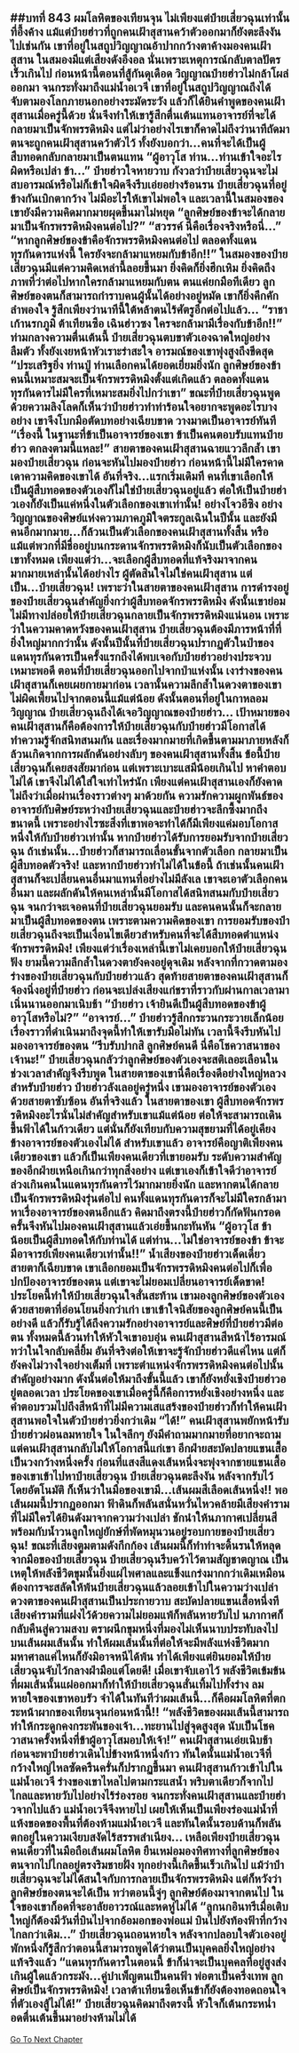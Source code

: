 ##บทที่ 843 ผมโลหิตของเทียนจุน
ไม่เพียงแต่ป๋ายเสี่ยวฉุนเท่านั้นที่อึ้งค้าง แม้แต่ป๋ายฮ่าวที่ถูกคนเฝ้าสุสานคว้าตัวออกมาก็ยังตะลึงงันไปเช่นกัน เขาที่อยู่ในสถูปวิญญาณอ้าปากกว้างตาค้างมองคนเฝ้าสุสาน ในสมองมีแต่เสียงดังอึงอล
นั่นเพราะเหตุการณ์กลับตาลปัตรเร็วเกินไป ก่อนหน้านี้ตอนที่สู้กันดุเดือด วิญญาณป๋ายฮ่าวไม่กล้าโผล่ออกมา จนกระทั่งมาถึงแม่น้ำอเวจี เขาที่อยู่ในสถูปวิญญาณถึงได้จับตามองโลกภายนอกอย่างระมัดระวัง แล้วก็ได้ยินคำพูดของคนเฝ้าสุสานเมื่อครู่นี้ด้วย นั่นจึงทำให้เขารู้สึกตื่นเต้นแทนอาจารย์ที่จะได้กลายมาเป็นจักพรรดิหมิง
แต่ไม่ว่าอย่างไรเขาก็คาดไม่ถึงว่านาทีถัดมา ตนจะถูกคนเฝ้าสุสานคว้าตัวไว้ ทั้งยังบอกว่า...คนที่จะได้เป็นผู้สืบทอดกลับกลายมาเป็นตนแทน
“ผู้อาวุโส ท่าน...ท่านเข้าใจอะไรผิดหรือเปล่า ข้า...” ป๋ายฮ่าวใจหายวาบ กังวลว่าป๋ายเสี่ยวฉุนจะไม่สบอารมณ์หรือไม่ก็เข้าใจผิดจึงรีบเอ่ยอย่างร้อนรน ป๋ายเสี่ยวฉุนที่อยู่ข้างกันเบิกตากว้าง ไม่มีอะไรให้เขาไม่พอใจ และเวลานี้ในสมองของเขายังมีความคิดมากมายผุดขึ้นมาไม่หยุด
“ลูกศิษย์ของข้าจะได้กลายมาเป็นจักรพรรดิหมิงคนต่อไป?”
“สวรรค์ นี่คือเรื่องจริงหรือนี่...”
“หากลูกศิษย์ของข้าคือจักรพรรดิหมิงคนต่อไป ตลอดทั้งแดนทุรกันดารแห่งนี้ ใครยังจะกล้ามาแหยมกับข้าอีก!!” ในสมองของป๋ายเสี่ยวฉุนมีแต่ความคิดเหล่านี้ลอยขึ้นมา ยิ่งคิดก็ยิ่งฮึกเหิม ยิ่งคิดถึงภาพที่ว่าต่อไปหากใครกล้ามาแหยมกับตน ตนแค่ยกมือทีเดียว ลูกศิษย์ของตนก็สามารถกำราบคนผู้นั้นได้อย่างอยู่หมัด เขาก็ยิ่งคึกคักลำพองใจ รู้สึกเพียงว่านาทีนี้ใต้หล้าตนไร้ศัตรูอีกต่อไปแล้ว...
“ราชาเก้านรกภูมิ ต้าเทียนซือ เฉินฮ่าวซง ใครจะกล้ามามีเรื่องกับข้าอีก!!” ท่ามกลางความตื่นเต้นนี้ ป๋ายเสี่ยวฉุนตบขาตัวเองฉาดใหญ่อย่างลืมตัว ทั้งยังเงยหน้าหัวเราะร่าสะใจ อารมณ์ของเขาพุ่งสูงถึงขีดสุด
“ประเสริฐยิ่ง ท่านปู่ ท่านเลือกคนได้ยอดเยี่ยมยิ่งนัก ลูกศิษย์ของข้าคนนี้เหมาะสมจะเป็นจักรพรรดิหมิงตั้งแต่เกิดแล้ว ตลอดทั้งแดนทุรกันดารไม่มีใครที่เหมาะสมยิ่งไปกว่าเขา” ขณะที่ป๋ายเสี่ยวฉุนพูดด้วยความลิงโลดก็เห็นว่าป๋ายฮ่าวทำท่าร้อนใจอยากจะพูดอะไรบางอย่าง เขาจึงโบกมือตัดบทอย่างเฉียบขาด วางมาดเป็นอาจารย์ทันที
“เรื่องนี้ ในฐานะที่ข้าเป็นอาจารย์ของเขา ข้าเป็นคนตอบรับแทนป๋ายฮ่าว ตกลงตามนี้แหละ!”
สายตาของคนเฝ้าสุสานฉายแววลึกล้ำ เขามองป๋ายเสี่ยวฉุน ก่อนจะหันไปมองป๋ายฮ่าว ก่อนหน้านี้ไม่มีใครคาดเดาความคิดของเขาได้ อันที่จริง...แรกเริ่มเดิมที คนที่เขาเลือกให้เป็นผู้สืบทอดของตัวเองก็ไม่ใช่ป๋ายเสี่ยวฉุนอยู่แล้ว ต่อให้เป็นป๋ายฮ่าวเองก็ยังเป็นแค่หนึ่งในตัวเลือกของเขาเท่านั้น!
อย่างโจวอีซิง อย่างวิญญาณของศิษย์แห่งความภาคภูมิใจตระกูลเฉินในปีนั้น และยังมีคนอีกมากมาย...ก็ล้วนเป็นตัวเลือกของคนเฝ้าสุสานทั้งสิ้น หรือแม้แต่พวกที่มีชื่ออยู่บนกระดานจักรพรรดิหมิงก็นับเป็นตัวเลือกของเขาทั้งหมด เพียงแต่ว่า...จะเลือกผู้สืบทอดที่แท้จริงมาจากคนมากมายเหล่านั้นได้อย่างไร ผู้ตัดสินใจไม่ใช่คนเฝ้าสุสาน แต่เป็น...ป๋ายเสี่ยวฉุน!
เพราะว่าในสายตาของคนเฝ้าสุสาน การดำรงอยู่ของป๋ายเสี่ยวฉุนสำคัญยิ่งกว่าผู้สืบทอดจักรพรรดิหมิง ดังนั้นเขาย่อมไม่มีทางปล่อยให้ป๋ายเสี่ยวฉุนกลายเป็นจักรพรรดิหมิงแน่นอน เพราะว่าในความคาดหวังของคนเฝ้าสุสาน ป๋ายเสี่ยวฉุนต้องมีภารหน้าที่ที่ยิ่งใหญ่มากกว่านั้น
ดังนั้นปีนั้นที่ป๋ายเสี่ยวฉุนปรากฏตัวในป่าของแดนทุรกันดารเป็นครั้งแรกถึงได้พบเจอกับป๋ายฮ่าวอย่างประจวบเหมาะพอดี ตอนที่ป๋ายเสี่ยวฉุนออกไปจากป่าแห่งนั้น เงาร่างของคนเฝ้าสุสานก็เคยเผยกายมาก่อน เวลานั้นความลึกล้ำในดวงตาของเขาไม่ผิดเพี้ยนไปจากตอนนี้แม้แต่น้อย
ดังนั้นตอนที่อยู่ในกาหลอมวิญญาณ ป๋ายเสี่ยวฉุนถึงได้เจอวิญญาณของป๋ายฮ่าว...
เป้าหมายของคนเฝ้าสุสานก็คือต้องการให้ป๋ายเสี่ยวฉุนกับป๋ายฮ่าวมีโอกาสได้ทำความรู้จักสนิทสนมกัน และเรื่องมากมายที่เกิดขึ้นตามมาภายหลังก็ล้วนเกิดจากการผลักดันอย่างลับๆ ของคนเฝ้าสุสานทั้งสิ้น ข้อนี้ป๋ายเสี่ยวฉุนก็เคยสงสัยมาก่อน แต่เพราะเบาะแสมีน้อยเกินไป หาคำตอบไม่ได้ เขาจึงไม่ได้ใส่ใจเท่าไหร่นัก
เพียงแต่คนเฝ้าสุสานเองก็ยังคาดไม่ถึงว่าเมื่อผ่านเรื่องราวต่างๆ มาด้วยกัน ความรักความผูกพันธ์ของอาจารย์กับศิษย์ระหว่างป๋ายเสี่ยวฉุนและป๋ายฮ่าวจะลึกซึ้งมากถึงขนาดนี้ เพราะอย่างไรซะสิ่งที่เขาพอจะทำได้ก็มีเพียงแค่มอบโอกาสหนึ่งให้กับป๋ายฮ่าวเท่านั้น หากป๋ายฮ่าวได้รับการยอมรับจากป๋ายเสี่ยวฉุน ถ้าเช่นนั้น...ป๋ายฮ่าวก็สามารถเลื่อนขั้นจากตัวเลือก กลายมาเป็นผู้สืบทอดตัวจริง!
และหากป๋ายฮ่าวทำไม่ได้ในข้อนี้ ถ้าเช่นนั้นคนเฝ้าสุสานก็จะเปลี่ยนคนอื่นมาแทนที่อย่างไม่มีลังเล เขาจะเอาตัวเลือกคนอื่นมา และผลักดันให้คนเหล่านั้นมีโอกาสได้สนิทสนมกับป๋ายเสี่ยวฉุน จนกว่าจะเจอคนที่ป๋ายเสี่ยวฉุนยอมรับ และคนคนนั้นก็จะกลายมาเป็นผู้สืบทอดของตน
เพราะตามความคิดของเขา การยอมรับของป๋ายเสี่ยวฉุนถึงจะเป็นเงื่อนไขเดียวสำหรับคนที่จะได้สืบทอดตำแหน่งจักรพรรดิหมิง!
เพียงแต่ว่าเรื่องเหล่านี้เขาไม่เคยบอกให้ป๋ายเสี่ยวฉุนฟัง ยามนี้ความลึกล้ำในดวงตายังคงอยู่ดุจเดิม หลังจากที่กวาดตามองร่างของป๋ายเสี่ยวฉุนกับป๋ายฮ่าวแล้ว สุดท้ายสายตาของคนเฝ้าสุสานก็จ้องนิ่งอยู่ที่ป๋ายฮ่าว ก่อนจะเปล่งเสียงแก่ชราที่ราวกับผ่านกาลเวลามาเนิ่นนานออกมาเนิบช้า
“ป๋ายฮ่าว เจ้ายินดีเป็นผู้สืบทอดของข้าผู้อาวุโสหรือไม่?”
“อาจารย์...” ป๋ายฮ่าวรู้สึกกระวนกระวายเล็กน้อย เรื่องราวที่ดำเนินมาถึงจุดนี้ทำให้เขารับมือไม่ทัน เวลานี้จึงรีบหันไปมองอาจารย์ของตน
“รีบรับปากสิ ลูกศิษย์คนดี นี่คือโชควาสนาของเจ้านะ!” ป๋ายเสี่ยวฉุนกลัวว่าลูกศิษย์ของตัวเองจะสติเลอะเลือนในช่วงเวลาสำคัญจึงรีบพูด ในสายตาของเขานี่คือเรื่องดีอย่างใหญ่หลวงสำหรับป๋ายฮ่าว
ป๋ายฮ่าวลังเลอยู่ครู่หนึ่ง เขามองอาจารย์ของตัวเองด้วยสายตาซับซ้อน อันที่จริงแล้ว ในสายตาของเขา ผู้สืบทอดจักรพรรดิหมิงอะไรนั่นไม่สำคัญสำหรับเขาแม้แต่น้อย ต่อให้จะสามารถเดินขึ้นฟ้าได้ในก้าวเดียว แต่นั่นก็ยังเทียบกับความสุขยามที่ได้อยู่เคียงข้างอาจารย์ของตัวเองไม่ได้
สำหรับเขาแล้ว อาจารย์คือญาติเพียงคนเดียวของเขา แล้วก็เป็นเพียงคนเดียวที่เขายอมรับ ระดับความสำคัญของอีกฝ่ายเหนือเกินกว่าทุกสิ่งอย่าง
แต่เขาเองก็เข้าใจดีว่าอาจารย์ล่วงเกินคนในแดนทุรกันดารไว้มากมายยิ่งนัก และหากตนได้กลายเป็นจักรพรรดิหมิงรุ่นต่อไป คนทั้งแดนทุรกันดารก็จะไม่มีใครกล้ามาหาเรื่องอาจารย์ของตนอีกแล้ว
คิดมาถึงตรงนี้ป๋ายฮ่าวก็กัดฟันกรอด ครั้นจึงหันไปมองคนเฝ้าสุสานแล้วเอ่ยขึ้นกะทันหัน
“ผู้อาวุโส ข้าน้อยเป็นผู้สืบทอดให้กับท่านได้ แต่ท่าน...ไม่ใช่อาจารย์ของข้า ข้าจะมีอาจารย์เพียงคนเดียวเท่านั้น!!” น้ำเสียงของป๋ายฮ่าวเด็ดเดี่ยว สายตาก็เฉียบขาด เขาเลือกยอมเป็นจักรพรรดิหมิงคนต่อไปก็เพื่อปกป้องอาจารย์ของตน แต่เขาจะไม่ยอมเปลี่ยนอาจารย์เด็ดขาด!
ประโยคนี้ทำให้ป๋ายเสี่ยวฉุนใจสั่นสะท้าน เขามองลูกศิษย์ของตัวเองด้วยสายตาที่อ่อนโยนยิ่งกว่าเก่า เขาเข้าใจนิสัยของลูกศิษย์คนนี้เป็นอย่างดี แล้วก็รับรู้ได้ถึงความรักอย่างอาจารย์และศิษย์ที่ป๋ายฮ่าวมีต่อตน ทั้งหมดนี้ล้วนทำให้หัวใจเขาอบอุ่น
คนเฝ้าสุสานสีหน้าไร้อารมณ์ ทว่าในใจกลับคลี่ยิ้ม อันที่จริงต่อให้เขาจะรู้จักป๋ายฮ่าวดีแค่ไหน แต่ก็ยังคงไม่วางใจอย่างเต็มที่ เพราะตำแหน่งจักรพรรดิหมิงคนต่อไปนั้นสำคัญอย่างมาก ดังนั้นต่อให้มาถึงขั้นนี้แล้ว เขาก็ยังหยั่งเชิงป๋ายฮ่าวอยู่ตลอดเวลา
ประโยคของเขาเมื่อครู่นี้ก็คือการหยั่งเชิงอย่างหนึ่ง และคำตอบรวมไปถึงสีหน้าที่ไม่มีความเสแสร้งของป๋ายฮ่าวก็ทำให้คนเฝ้าสุสานพอใจในตัวป๋ายฮ่าวยิ่งกว่าเดิม
“ได้!” คนเฝ้าสุสานพยักหน้ารับ ป๋ายฮ่าวผ่อนลมหายใจ ในใจลึกๆ ยังมีคำถามมากมายที่อยากจะถาม แต่คนเฝ้าสุสานกลับไม่ให้โอกาสนี้แก่เขา อีกฝ่ายสะบัดปลายแขนเสื้อเป็นวงกว้างหนึ่งครั้ง ก่อนที่แสงสีแดงเส้นหนึ่งจะพุ่งจากชายแขนเสื้อของเขาเข้าไปหาป๋ายเสี่ยวฉุน
ป๋ายเสี่ยวฉุนตะลึงงัน หลังจากรับไว้โดยอัตโนมัติ ก็เห็นว่าในมือของเขามี...เส้นผมสีเลือดเส้นหนึ่ง!!
พอเส้นผมนี้ปรากฏออกมา ฟ้าดินก็พลันสนั่นหวั่นไหวคล้ายมีเสียงคำรามที่ไม่มีใครได้ยินดังมาจากความว่างเปล่า ชักนำให้นภากาศเปลี่ยนสี พร้อมกับน้ำวนลูกใหญ่ยักษ์ที่พัดหมุนวนอยู่รอบกายของป๋ายเสี่ยวฉุน!
ขณะที่เสียงตูมตามดังกึกก้อง เส้นผมนี้ก็ทำท่าจะดิ้นรนให้หลุดจากมือของป๋ายเสี่ยวฉุน ป๋ายเสี่ยวฉุนรีบคว้าไว้ตามสัญชาตญาณ เป็นเหตุให้พลังชีวิตขุมนั้นยิ่งแผ่ไพศาลและแข็งแกร่งมากกว่าเดิมเหมือนต้องการจะสลัดให้พ้นป๋ายเสี่ยวฉุนแล้วลอยเข้าไปในความว่างเปล่า
ดวงตาของคนเฝ้าสุสานเป็นประกายวาบ สะบัดปลายแขนเสื้อหนึ่งที เสียงคำรามที่แฝงไว้ด้วยความไม่ยอมแพ้ก็พลันหายวับไป นภากาศก็กลับคืนสู่ความสงบ ตราผนึกขุมหนึ่งที่มองไม่เห็นนาบประทับลงไปบนเส้นผมเส้นนั้น ทำให้ผมเส้นนั้นที่ต่อให้จะมีพลังแห่งชีวิตมากมหาศาลแค่ไหนก็ยังมิอาจหนีได้พ้น ทำได้เพียงแต่ยินยอมให้ป๋ายเสี่ยวฉุนจับไว้กลางฝ่ามือแต่โดยดี!
เมื่อเขาจับเอาไว้ พลังชีวิตเข้มข้นที่ผมเส้นนั้นแผ่ออกมาก็ทำให้ป๋ายเสี่ยวฉุนสั่นเทิ้มไปทั้งร่าง ลมหายใจของเขาหอบรัว จำได้ในทันทีว่าผมเส้นนี้...ก็คือผมโลหิตที่ตกระหน้าผากของเทียนจุนก่อนหน้านี้!!
“พลังชีวิตของผมเส้นนี้สามารถทำให้กระดูกคงกระพันของเจ้า...ทะยานไปสู่จุดสูงสุด นับเป็นโชควาสนาครั้งหนึ่งที่ข้าผู้อาวุโสมอบให้เจ้า!” คนเฝ้าสุสานเอ่ยเนิบช้า ก่อนจะพาป๋ายฮ่าวเดินไปข้างหน้าหนึ่งก้าว ทันใดนั้นแม่น้ำอเวจีที่กว้างใหญ่ไหลซัดครืนครั่นก็ปรากฏขึ้นมา คนเฝ้าสุสานก้าวเข้าไปในแม่น้ำอเวจี ร่างของเขาไหลไปตามกระแสน้ำ พริบตาเดียวก็จากไปไกลและหายวับไปอย่างไร้ร่องรอย
จนกระทั่งคนเฝ้าสุสานและป๋ายฮ่าวจากไปแล้ว แม่น้ำอเวจีจึงหายไป เผยให้เห็นเป็นเพียงร่องแม่น้ำที่แห้งขอดของพื้นที่ต้องห้ามแม่น้ำอเวจี และทันใดนั้นรอบด้านก็พลันตกอยู่ในความเงียบสงัดไร้สรรพสำเนียง...
เหลือเพียงป๋ายเสี่ยวฉุนคนเดียวที่ในมือถือเส้นผมโลหิต ยืนเหม่อมองทิศทางที่ลูกศิษย์ของตนจากไปไกลอยู่ตรงริมชายฝั่ง
ทุกอย่างนี้เกิดขึ้นเร็วเกินไป แม้ว่าป๋ายเสี่ยวฉุนจะไม่ได้สนใจกับการกลายเป็นจักรพรรดิหมิง แต่ก็หวังว่าลูกศิษย์ของตนจะได้เป็น ทว่าตอนนี้จู่ๆ ลูกศิษย์ต้องมาจากตนไป ในใจของเขาก็อดที่จะอาลัยอาวรณ์และหดหู่ไม่ได้
“ลูกนกอินทรีเมื่อเติบใหญ่ก็ต้องมีวันที่บินไปจากอ้อมอกของพ่อแม่ บินไปยังท้องฟ้าที่กว้างไกลกว่าเดิม...” ป๋ายเสี่ยวฉุนถอนหายใจ หลังจากปลอบใจตัวเองอยู่พักหนึ่งก็รู้สึกว่าตอนนี้สามารถพูดได้ว่าตนเป็นบุคคลยิ่งใหญ่อย่างแท้จริงแล้ว
“แดนทุรกันดารในตอนนี้ ข้าก็น่าจะเป็นบุคคลที่อยู่สูงส่งเกินผู้ใดแล้วกระมัง...คู่บำเพ็ญตนเป็นคนฟ้า พ่อตาเป็นครึ่งเทพ ลูกศิษย์เป็นจักรพรรดิหมิง! เวลาต้าเทียนซือเห็นข้าก็ยังต้องทอดถอนใจที่ตัวเองสู้ไม่ได้!” ป๋ายเสี่ยวฉุนคิดมาถึงตรงนี้ หัวใจก็เต้นกระหน่ำ อดตื่นเต้นขึ้นมาอย่างห้ามไม่ได้
------


[Go To Next Chapter]( ./281.md)